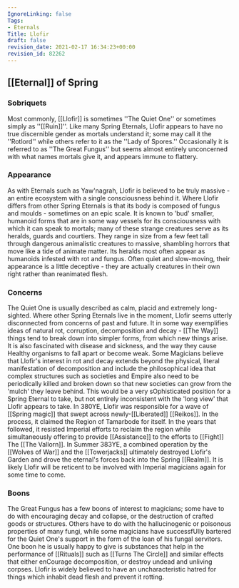 ```yaml
---
IgnoreLinking: false
Tags:
- Eternals
Title: Llofir
draft: false
revision_date: 2021-02-17 16:34:23+00:00
revision_id: 82262
---
```


## [[Eternal]] of Spring
### Sobriquets
Most commonly, [[Llofir]] is sometimes ''The Quiet One'' or sometimes simply as ''[[Ruin]]''. 
Like many Spring Eternals, Llofir appears to have no true discernible gender as mortals understand it; some may call it the ''Rotlord'' while others refer to it as the ''Lady of Spores.'' Occasionally it is referred to as ''The Great Fungus'' but seems almost entirely unconcerned with what names mortals give it, and appears immune to flattery.
### Appearance
As with Eternals such as Yaw'nagrah, Llofir is believed to be truly massive - an entire ecosystem with a single consciousness behind it. Where Llofir differs from other Spring Eternals is that its body is composed of fungus and moulds - sometimes on an epic scale. It is known to 'bud' smaller, humanoid forms that are in some way vessels for its consciousness with which it can speak to mortals; many of these strange creatures serve as its heralds, guards and courtiers. They range in size from a few feet tall through dangerous animalistic creatures to massive, shambling horrors that move like a tide of animate matter. 
Its heralds most often appear as humanoids infested with rot and fungus. Often quiet and slow-moving, their appearance is a little deceptive - they are actually creatures in their own right rather than reanimated flesh.
### Concerns
The Quiet One is usually described as calm, placid and extremely long-sighted. Where other Spring Eternals live in the moment, Llofir seems utterly disconnected from concerns of past and future. It in some way exemplifies ideas of natural rot, corruption, decomposition and decay - [[The Way]] things tend to break down into simpler forms, from which new things arise. It is also fascinated with disease and sickness, and the way they cause Healthy organisms to fall apart or become weak.
Some Magicians believe that Llofir's interest in rot and decay extends beyond the physical, literal manifestation of decomposition and include the philosophical idea that complex structures such as societies and Empire also need to be periodically killed and broken down so that new societies can grow from the 'mulch' they leave behind. This would be a very sOphisticated position for a Spring Eternal to take, but not entirely inconsistent with the 'long view' that Llofir appears to take.
In 380YE, Llofir was responsible for a wave of [[Spring magic]] that swept across newly-[[Liberated]] [[Reikos]]. In the process, it claimed the Region of Tamarbode for itself. In the years that followed, it resisted Imperial efforts to reclaim the region while simultaneously offering to provide [[Assistance]] to the efforts to [[Fight]] The [[The Vallorn]]. In Summer 383YE, a combined operation by the [[Wolves of War]] and the [[Towerjacks]] ultimately destroyed Llofir's Garden and drove the eternal's forces back into the Spring [[Realm]]. It is likely Llofir will be reticent to be involved with Imperial magicians again for some time to come.
### Boons
The Great Fungus has a few boons of interest to magicians; some have to do with encouraging decay and collapse, or the destruction of crafted goods or structures. Others have to do with the hallucinogenic or poisonous properties of many fungi, while some magicians have successfUlly bartered for the Quiet One's support in the form of the loan of his fungal servitors.
One boon he is usually happy to give is substances that help in the performance of [[Rituals]] such as [[Turns The Circle]] and similar effects that either enCourage decomposition, or destroy undead and unliving corpses. Llofir is widely believed to have an uncharacteristic hatred for things which inhabit dead flesh and prevent it rotting.